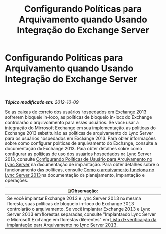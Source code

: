 ﻿---
title: Configurando Políticas para Arquivamento quando Usando Integração do Exchange Server
TOCTitle: Configurando Políticas para Arquivamento quando Usando Integração do Exchange Server
ms:assetid: 8b9b2bad-a4b3-42e1-85a7-04022e9442ad
ms:mtpsurl: https://technet.microsoft.com/pt-br/library/JJ205063(v=OCS.15)
ms:contentKeyID: 49307382
ms.date: 05/19/2016
mtps_version: v=OCS.15
ms.translationtype: HT
---

# Configurando Políticas para Arquivamento quando Usando Integração do Exchange Server

 

_**Tópico modificado em:** 2012-10-09_

Se as caixas de correio dos usuários hospedados em Exchange 2013 sofrerem bloqueio in-loco, as políticas de bloqueio in-loco do Exchange controlarão o arquivoamento para esses usuários. Se você usar a integração do Microsoft Exchange em sua implementação, as políticas do Exchange 2013 substituirão as políticas de arquivamento do Lync Server para os usuários hospedados em Exchange 2013. Para obter informações sobre como configurar políticas de arquivamento do Exchange, consulte a documentação do Exchange 2013. Para obter detalhes sobre como configurar as políticas de uso dos usuários hospedados no Lync Server 2013, consulte [Configurando Políticas de Usuário para Arquivamento no Lync Server](lync-server-2013-setting-up-user-policies-for-archiving-in-lync-server.md) na documentação de implantação. Para obter detalhes sobre o funcionamento das políticas, consulte [Como o arquivamento funciona no Lync Server 2013](lync-server-2013-how-archiving-works.md) na documentação de planejamento, implantação e operações.

<table>
<thead>
<tr class="header">
<th><img src="images/Gg425756.note(OCS.15).gif" title="note" alt="note" />Observação:</th>
</tr>
</thead>
<tbody>
<tr class="odd">
<td>Se você implantar Exchange 2013 e Lync Server 2013 na mesma floresta, suas políticas de bloqueio in-loco do Exchange 2013 controlarão o arquivamento. Se você implantar Exchange 2013 e Lync Server 2013 em florestas separadas, consulte &quot;Implantando Lync Server e Microsoft Exchange em florestas diferentes&quot; em <a href="lync-server-2013-deployment-checklist-for-archiving.md">Lista de verificação da implantação para Arquivamento no Lync Server 2013</a>.</td>
</tr>
</tbody>
</table>

